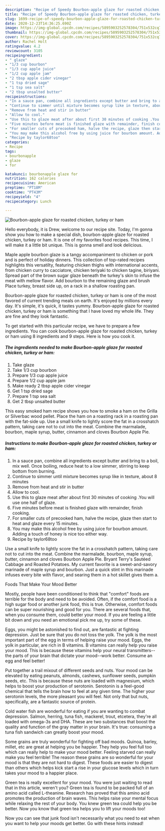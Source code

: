 ```yaml
---
description: "Recipe of Speedy Bourbon-apple glaze for roasted chicken, turkey or ham"
title: "Recipe of Speedy Bourbon-apple glaze for roasted chicken, turkey or ham"
slug: 1699-recipe-of-speedy-bourbon-apple-glaze-for-roasted-chicken-turkey-or-ham
date: 2020-12-23T14:36:25.690Z
image: https://img-global.cpcdn.com/recipes/5895903252578304/751x532cq70/bourbon-apple-glaze-for-roasted-chicken-turkey-or-ham-recipe-main-photo.jpg
thumbnail: https://img-global.cpcdn.com/recipes/5895903252578304/751x532cq70/bourbon-apple-glaze-for-roasted-chicken-turkey-or-ham-recipe-main-photo.jpg
cover: https://img-global.cpcdn.com/recipes/5895903252578304/751x532cq70/bourbon-apple-glaze-for-roasted-chicken-turkey-or-ham-recipe-main-photo.jpg
author: Rachel Holt
ratingvalue: 4.2
reviewcount: 3105
recipeingredient:
- " glaze"
- "1/3 cup bourbon"
- "1/3 cup apple juice"
- "1/2 cup apple jam"
- "2 tbsp apple cider vinegar"
- "1 tsp dried sage"
- "1 tsp sea salt"
- "2 tbsp unsalted butter"
recipeinstructions:
- "In a sauce pan, combine all ingredients except butter and bring to a boil, mix well. Once boiling, reduce heat to a low simmer, stirring to keep bottom from burning."
- "Continue to simmer until mixture becomes syrup like in texture, about 8 minutes"
- "Remove from heat and stir in butter"
- "Allow to cool."
- "Use this to glaze meat after about first 30 minutes of cooking .You will use one half of glaze."
- "Five minutes before meat is finished glaze with remainder, finish cooking."
- "For smaller cuts of precooked ham, halve the recipe, glaze then start to heat and glaze every 15 minutes."
- "You may make this alcohol free by using juice for bourbon amount. Adding a touch of honey is nice too either way."
- "Recipe by taylor68too"
categories:
- Recipe
tags:
- bourbonapple
- glaze
- for

katakunci: bourbonapple glaze for 
nutrition: 162 calories
recipecuisine: American
preptime: "PT18M"
cooktime: "PT43M"
recipeyield: "4"
recipecategory: Lunch

---
```



![Bourbon-apple glaze for roasted chicken, turkey or ham](https://img-global.cpcdn.com/recipes/5895903252578304/751x532cq70/bourbon-apple-glaze-for-roasted-chicken-turkey-or-ham-recipe-main-photo.jpg)

Hello everybody, it is Drew, welcome to our recipe site. Today, I'm gonna show you how to make a special dish, bourbon-apple glaze for roasted chicken, turkey or ham. It is one of my favorites food recipes. This time, I will make it a little bit unique. This is gonna smell and look delicious.

Maple apple bourbon glaze is a tangy accompaniment to chicken or pork and is perfect of holiday dinners. This collection of top-rated recipes highlights this versatilty, featuring chicken thighs with international accents, from chicken curry to cacciatore, chicken teriyaki to chicken tagine, biriyani. Spread part of the brown sugar glaze beneath the turkey&#39;s skin to infuse the meat with mellow flavor. Add bourbon to the remaining glaze and brush Place turkey, breast side up, on a rack in a shallow roasting pan.

Bourbon-apple glaze for roasted chicken, turkey or ham is one of the most favored of current trending meals on earth. It's enjoyed by millions every day. It's simple, it's quick, it tastes yummy. Bourbon-apple glaze for roasted chicken, turkey or ham is something that I have loved my whole life. They are fine and they look fantastic.


To get started with this particular recipe, we have to prepare a few ingredients. You can cook bourbon-apple glaze for roasted chicken, turkey or ham using 8 ingredients and 9 steps. Here is how you cook it.

<!--inarticleads1-->

##### The ingredients needed to make Bourbon-apple glaze for roasted chicken, turkey or ham:

1. Take  glaze
1. Take 1/3 cup bourbon
1. Prepare 1/3 cup apple juice
1. Prepare 1/2 cup apple jam
1. Make ready 2 tbsp apple cider vinegar
1. Get 1 tsp dried sage
1. Prepare 1 tsp sea salt
1. Get 2 tbsp unsalted butter


This easy smoked ham recipe shows you how to smoke a ham on the Grilla or Silverbac wood pellet. Place the ham on a roasting rack in a roasting pan with the fat-side up. Use a small knife to lightly score the fat in a crosshatch pattern, taking care not to cut into the meat. Combine the marmalade, bourbon, maple syrup, butter, cinnamon and cloves Bourbon Apple Pie. 

<!--inarticleads2-->

##### Instructions to make Bourbon-apple glaze for roasted chicken, turkey or ham:

1. In a sauce pan, combine all ingredients except butter and bring to a boil, mix well. Once boiling, reduce heat to a low simmer, stirring to keep bottom from burning.
1. Continue to simmer until mixture becomes syrup like in texture, about 8 minutes
1. Remove from heat and stir in butter
1. Allow to cool.
1. Use this to glaze meat after about first 30 minutes of cooking .You will use one half of glaze.
1. Five minutes before meat is finished glaze with remainder, finish cooking.
1. For smaller cuts of precooked ham, halve the recipe, glaze then start to heat and glaze every 15 minutes.
1. You may make this alcohol free by using juice for bourbon amount. Adding a touch of honey is nice too either way.
1. Recipe by taylor68too


Use a small knife to lightly score the fat in a crosshatch pattern, taking care not to cut into the meat. Combine the marmalade, bourbon, maple syrup, butter, cinnamon and cloves Bourbon Apple Pie. Bryant Terry&#39;s Sautéed Cabbage and Roasted Potatoes. My current favorite is a sweet-and-savory marinade of maple syrup and bourbon. Just a quick stint in this marinade infuses every bite with flavor, and searing them in a hot skillet gives them a. 

Foods That Make Your Mood Better


Mostly, people have been conditioned to think that "comfort" foods are terrible for the body and need to be avoided. Often, if the comfort food is a high sugar food or another junk food, this is true. Otherwise, comfort foods can be super nourishing and good for you. There are several foods that, when you consume them, could better your mood. If you are feeling a little bit down and you need an emotional pick me up, try some of these.

Eggs, you might be astonished to find out, are fantastic at fighting depression. Just be sure that you do not toss the yolk. The yolk is the most important part of the egg in terms of helping raise your mood. Eggs, the yolk in particular, are rich in B vitamins. B vitamins can really help you raise your mood. This is because these vitamins help your neural transmitters--the parts of your brain that dictate your mood--work better. Consume an egg and feel better!

Put together a trail mixout of different seeds and nuts. Your mood can be elevated by eating peanuts, almonds, cashews, sunflower seeds, pumpkin seeds, etc. This is because these nuts are loaded with magnesium, which helps to boost your production of serotonin. Serotonin is a feel-good chemical that tells the brain how to feel at any given time. The higher your serotonin levels, the more pleasant you will feel. Not only that but nuts, specifically, are a fantastic source of protein.

Cold water fish are wonderful for eating if you are wanting to combat depression. Salmon, herring, tuna fish, mackerel, trout, etcetera, they're all loaded with omega-3s and DHA. These are two substances that boost the quality and function of the gray matter in your brain. It's true: consuming a tuna fish sandwich can greatly boost your mood. 

Some grains are truly wonderful for fighting off bad moods. Quinoa, barley, millet, etc are great at helping you be happier. They help you feel full too which can really help to make your mood better. Feeling starved can really make you feel terrible! The reason these grains are so wonderful for your mood is that they are not hard to digest. These foods are easier to digest than others which helps kick start a rise in your glucose levels which in turn takes your mood to a happier place.

Green tea is really excellent for your mood. You were just waiting to read that in this article, weren't you? Green tea is found to be packed full of an amino acid called L-theanine. Research has proved that this amino acid promotes the production of brain waves. This helps raise your mental focus while relaxing the rest of your body. You knew green tea could help you be better. Now you know that green tea helps you to lift your moods too!

Now you can see that junk food isn't necessarily what you need to eat when you want to help your moods get better. Go  with  these hints  instead!


